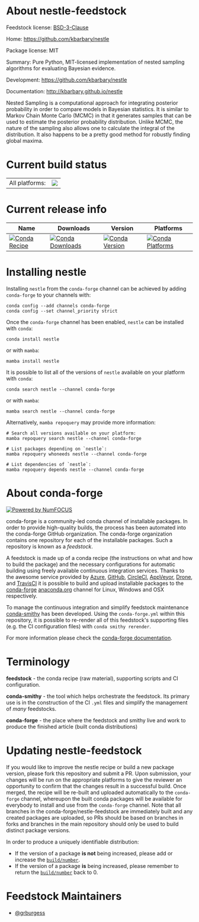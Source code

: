 About nestle-feedstock
======================

Feedstock license: [BSD-3-Clause](https://github.com/conda-forge/nestle-feedstock/blob/main/LICENSE.txt)

Home: https://github.com/kbarbary/nestle

Package license: MIT

Summary: Pure Python, MIT-licensed implementation of nested sampling algorithms for evaluating Bayesian evidence.

Development: https://github.com/kbarbary/nestle

Documentation: http://kbarbary.github.io/nestle

Nested Sampling is a computational approach for integrating
posterior probability in order to compare models in Bayesian
statistics. It is similar to Markov Chain Monte Carlo (MCMC)
in that it generates samples that can be used to estimate the
posterior probability distribution. Unlike MCMC, the nature
of the sampling also allows one to calculate the integral of
the distribution. It also happens to be a pretty good method
for robustly finding global maxima.


Current build status
====================


<table><tr><td>All platforms:</td>
    <td>
      <a href="https://dev.azure.com/conda-forge/feedstock-builds/_build/latest?definitionId=6564&branchName=main">
        <img src="https://dev.azure.com/conda-forge/feedstock-builds/_apis/build/status/nestle-feedstock?branchName=main">
      </a>
    </td>
  </tr>
</table>

Current release info
====================

| Name | Downloads | Version | Platforms |
| --- | --- | --- | --- |
| [![Conda Recipe](https://img.shields.io/badge/recipe-nestle-green.svg)](https://anaconda.org/conda-forge/nestle) | [![Conda Downloads](https://img.shields.io/conda/dn/conda-forge/nestle.svg)](https://anaconda.org/conda-forge/nestle) | [![Conda Version](https://img.shields.io/conda/vn/conda-forge/nestle.svg)](https://anaconda.org/conda-forge/nestle) | [![Conda Platforms](https://img.shields.io/conda/pn/conda-forge/nestle.svg)](https://anaconda.org/conda-forge/nestle) |

Installing nestle
=================

Installing `nestle` from the `conda-forge` channel can be achieved by adding `conda-forge` to your channels with:

```
conda config --add channels conda-forge
conda config --set channel_priority strict
```

Once the `conda-forge` channel has been enabled, `nestle` can be installed with `conda`:

```
conda install nestle
```

or with `mamba`:

```
mamba install nestle
```

It is possible to list all of the versions of `nestle` available on your platform with `conda`:

```
conda search nestle --channel conda-forge
```

or with `mamba`:

```
mamba search nestle --channel conda-forge
```

Alternatively, `mamba repoquery` may provide more information:

```
# Search all versions available on your platform:
mamba repoquery search nestle --channel conda-forge

# List packages depending on `nestle`:
mamba repoquery whoneeds nestle --channel conda-forge

# List dependencies of `nestle`:
mamba repoquery depends nestle --channel conda-forge
```


About conda-forge
=================

[![Powered by
NumFOCUS](https://img.shields.io/badge/powered%20by-NumFOCUS-orange.svg?style=flat&colorA=E1523D&colorB=007D8A)](https://numfocus.org)

conda-forge is a community-led conda channel of installable packages.
In order to provide high-quality builds, the process has been automated into the
conda-forge GitHub organization. The conda-forge organization contains one repository
for each of the installable packages. Such a repository is known as a *feedstock*.

A feedstock is made up of a conda recipe (the instructions on what and how to build
the package) and the necessary configurations for automatic building using freely
available continuous integration services. Thanks to the awesome service provided by
[Azure](https://azure.microsoft.com/en-us/services/devops/), [GitHub](https://github.com/),
[CircleCI](https://circleci.com/), [AppVeyor](https://www.appveyor.com/),
[Drone](https://cloud.drone.io/welcome), and [TravisCI](https://travis-ci.com/)
it is possible to build and upload installable packages to the
[conda-forge](https://anaconda.org/conda-forge) [anaconda.org](https://anaconda.org/)
channel for Linux, Windows and OSX respectively.

To manage the continuous integration and simplify feedstock maintenance
[conda-smithy](https://github.com/conda-forge/conda-smithy) has been developed.
Using the ``conda-forge.yml`` within this repository, it is possible to re-render all of
this feedstock's supporting files (e.g. the CI configuration files) with ``conda smithy rerender``.

For more information please check the [conda-forge documentation](https://conda-forge.org/docs/).

Terminology
===========

**feedstock** - the conda recipe (raw material), supporting scripts and CI configuration.

**conda-smithy** - the tool which helps orchestrate the feedstock.
                   Its primary use is in the construction of the CI ``.yml`` files
                   and simplify the management of *many* feedstocks.

**conda-forge** - the place where the feedstock and smithy live and work to
                  produce the finished article (built conda distributions)


Updating nestle-feedstock
=========================

If you would like to improve the nestle recipe or build a new
package version, please fork this repository and submit a PR. Upon submission,
your changes will be run on the appropriate platforms to give the reviewer an
opportunity to confirm that the changes result in a successful build. Once
merged, the recipe will be re-built and uploaded automatically to the
`conda-forge` channel, whereupon the built conda packages will be available for
everybody to install and use from the `conda-forge` channel.
Note that all branches in the conda-forge/nestle-feedstock are
immediately built and any created packages are uploaded, so PRs should be based
on branches in forks and branches in the main repository should only be used to
build distinct package versions.

In order to produce a uniquely identifiable distribution:
 * If the version of a package **is not** being increased, please add or increase
   the [``build/number``](https://docs.conda.io/projects/conda-build/en/latest/resources/define-metadata.html#build-number-and-string).
 * If the version of a package **is** being increased, please remember to return
   the [``build/number``](https://docs.conda.io/projects/conda-build/en/latest/resources/define-metadata.html#build-number-and-string)
   back to 0.

Feedstock Maintainers
=====================

* [@grburgess](https://github.com/grburgess/)

